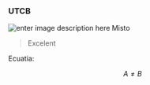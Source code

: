 ### UTCB
![enter image description here](https://www.gpsworld.com/wp-content/uploads/2020/10/GT-1200_Topcon_total-robotic-station-W.jpg)
Misto

>Excelent

Ecuatia:

 $$A \neq B \tag{1}$$
<!--stackedit_data:
eyJoaXN0b3J5IjpbMjE0NTk1MDc4MywyNjk5NTU3MSwtNzM1OD
A4Mjg3LC0xMjk1NjA3NjkxXX0=
-->